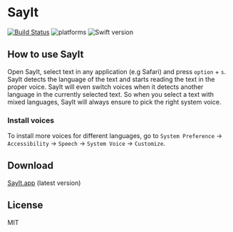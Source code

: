 # SayIt
[![Build Status](https://travis-ci.org/d-a-n/SayIt.svg?branch=master)](https://travis-ci.org/d-a-n/SayIt) ![platforms](https://img.shields.io/badge/platforms-macOS-333333.svg) ![Swift version](https://img.shields.io/badge/%20Swift%20-3.1-blue.svg)

## How to use SayIt

Open SayIt, select text in any application (e.g Safari) and press `option` + `s`. SayIt detects the language of the text and starts reading the text in the proper voice. SayIt will even switch voices when it detects another language in the currently selected text. So when you select a text with mixed languages, SayIt will always ensure to pick the right system voice.   

### Install voices

To install more voices for different languages, go to `System Preference` -> `Accessibility` -> `Speech` -> `System Voice` -> `Customize`.

## Download

[SayIt.app](https://github.com/d-a-n/SayIt/releases/latest) (latest version)

## License
MIT
